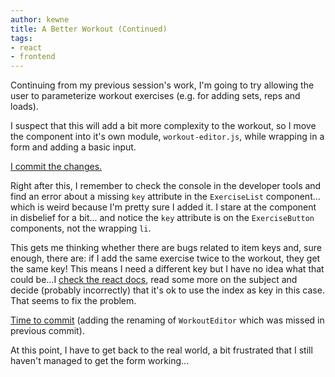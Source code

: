 ```yaml
---
author: kewne
title: A Better Workout (Continued)
tags:
- react
- frontend
---
```

Continuing from my previous session's work,
I'm going to try allowing the user to 
parameterize workout exercises (e.g. for
adding sets, reps and loads).

I suspect that this will add a bit
more complexity to the workout, so I 
move the component into it's own module, `workout-editor.js`,
while wrapping in a form and adding a basic input.

[I commit the changes.](https://github.com/kewne/wod-builder/commit/5a8a62ec1d19dffc6659fd483159a9fdc0c44945)

Right after this, I remember to check the console
in the developer tools and find an error about
a missing `key` attribute in the `ExerciseList`
component...
which is weird because I'm pretty sure I added it.
I stare at the component in disbelief for a bit...
and notice the `key` attribute is on the 
`ExerciseButton` components, not the wrapping `li`.

This gets me thinking whether there are bugs
related to item keys and, sure enough, there are:
if I add the same exercise twice to the workout,
they get the same key!
This means I need a different key but I have no
idea what that could be...I [check the react docs](https://reactjs.org/docs/lists-and-keys.html),
read some more on the subject and decide
(probably incorrectly) that it's ok to use the
index as key in this case.
That seems to fix the problem.

[Time to commit](https://github.com/kewne/wod-builder/commit/ea703b1912806ec5b4aaec394a93ebdd0a2c4454)
(adding the renaming of `WorkoutEditor` which was missed in previous commit).

At this point, I have to get back to the real world,
a bit frustrated that I still haven't managed to get the form working...